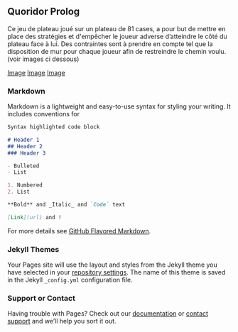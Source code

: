 ## Quoridor Prolog

Ce jeu de plateau joué sur un plateau de 81 cases, a pour but de mettre en place des stratégies et d'empêcher le joueur adverse d’atteindre le côté du plateau face à lui. Des contraintes sont à prendre en compte tel que la disposition de mur pour chaque joueur afin de restreindre le chemin voulu. (voir images ci dessous)

[Image](https://i.ibb.co/NF10mfx/Quorridor-1.png) 
[Image](https://i.ibb.co/H7h652z/Quorridor2.png)
[Image](https://i.ibb.co/SXCKSmC/Quorridor3.png)

### Markdown

Markdown is a lightweight and easy-to-use syntax for styling your writing. It includes conventions for

```markdown
Syntax highlighted code block

# Header 1
## Header 2
### Header 3

- Bulleted
- List

1. Numbered
2. List

**Bold** and _Italic_ and `Code` text

[Link](url) and !
```

For more details see [GitHub Flavored Markdown](https://guides.github.com/features/mastering-markdown/).

### Jekyll Themes

Your Pages site will use the layout and styles from the Jekyll theme you have selected in your [repository settings](https://github.com/RomainBnfn/QuoridorProlog/settings/pages). The name of this theme is saved in the Jekyll `_config.yml` configuration file.

### Support or Contact

Having trouble with Pages? Check out our [documentation](https://docs.github.com/categories/github-pages-basics/) or [contact support](https://support.github.com/contact) and we’ll help you sort it out.
